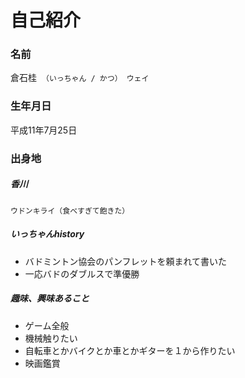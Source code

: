 #  自己紹介
### 名前
倉石桂　``（いっちゃん / かつ） ウェイ``

### 生年月日　
平成11年7月25日

### 出身地　
##### 香川
``ウドンキライ（食べすぎて飽きた）``

##### いっちゃんhistory
- バドミントン協会のパンフレットを頼まれて書いた
- 一応バドのダブルスで準優勝

##### 趣味、興味あること
- ゲーム全般
- 機械触りたい
- 自転車とかバイクとか車とかギターを１から作りたい
-  映画鑑賞
